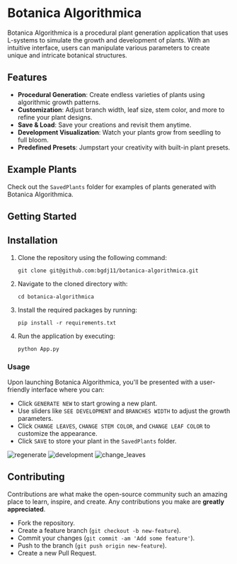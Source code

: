 # Botanica Algorithmica

Botanica Algorithmica is a procedural plant generation application that uses L-systems to simulate the growth and development of plants. With an intuitive interface, users can manipulate various parameters to create unique and intricate botanical structures.

## Features

- **Procedural Generation**: Create endless varieties of plants using algorithmic growth patterns.
- **Customization**: Adjust branch width, leaf size, stem color, and more to refine your plant designs.
- **Save & Load**: Save your creations and revisit them anytime.
- **Development Visualization**: Watch your plants grow from seedling to full bloom.
- **Predefined Presets**: Jumpstart your creativity with built-in plant presets.

## Example Plants

Check out the `SavedPlants` folder for examples of plants generated with Botanica Algorithmica.

## Getting Started

## Installation

1. Clone the repository using the following command:

   ```shell
   git clone git@github.com:bgdj11/botanica-algorithmica.git
   ```

2. Navigate to the cloned directory with:

    ```shell
    cd botanica-algorithmica
    ```

3. Install the required packages by running:

    ```shell
    pip install -r requirements.txt
    ```

4. Run the application by executing:

    ```shell
    python App.py
    ```

### Usage

Upon launching Botanica Algorithmica, you'll be presented with a user-friendly interface where you can:

- Click `GENERATE NEW` to start growing a new plant.
- Use sliders like `SEE DEVELOPMENT` and `BRANCHES WIDTH` to adjust the growth parameters.
- Click `CHANGE LEAVES`, `CHANGE STEM COLOR`, and `CHANGE LEAF COLOR` to customize the appearance.
- Click `SAVE` to store your plant in the `SavedPlants` folder.

![regenerate](https://github.com/bgdj11/botanica-algorithmica/assets/149267502/35ad5d9a-2485-4147-92e4-52105f027a4f)
![development](https://github.com/bgdj11/botanica-algorithmica/assets/149267502/67be2eb2-0203-44e1-97db-d5682e37607a)
![change_leaves](https://github.com/bgdj11/botanica-algorithmica/assets/149267502/e15c43fa-d630-47ad-8f59-8a0a2b0ccd5d)

## Contributing

Contributions are what make the open-source community such an amazing place to learn, inspire, and create. Any contributions you make are **greatly appreciated**.

- Fork the repository.
- Create a feature branch (`git checkout -b new-feature`).
- Commit your changes (`git commit -am 'Add some feature'`).
- Push to the branch (`git push origin new-feature`).
- Create a new Pull Request.
